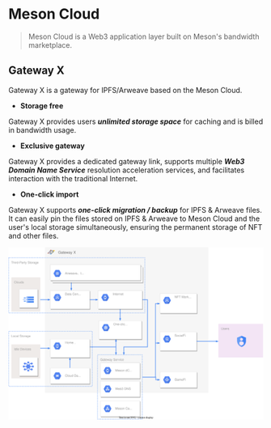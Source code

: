 # Meson Cloud

>Meson Cloud is a Web3 application layer built on Meson's bandwidth marketplace.

## Gateway X

Gateway X is a gateway for IPFS/Arweave based on the Meson Cloud.

- **Storage free**

Gateway X provides users ***unlimited storage space*** for caching and is billed in bandwidth usage.

- **Exclusive gateway**

Gateway X provides a dedicated gateway link, supports multiple ***Web3 Domain Name Service*** resolution acceleration services, and facilitates interaction with the traditional Internet.

- **One-click import**

Gateway X supports ***one-click migration / backup*** for IPFS & Arweave files. It can easily pin the files stored on IPFS & Arweave to Meson Cloud and the user's local storage simultaneously, ensuring the permanent storage of NFT and other files.

![](./images/cloud-1.svg)